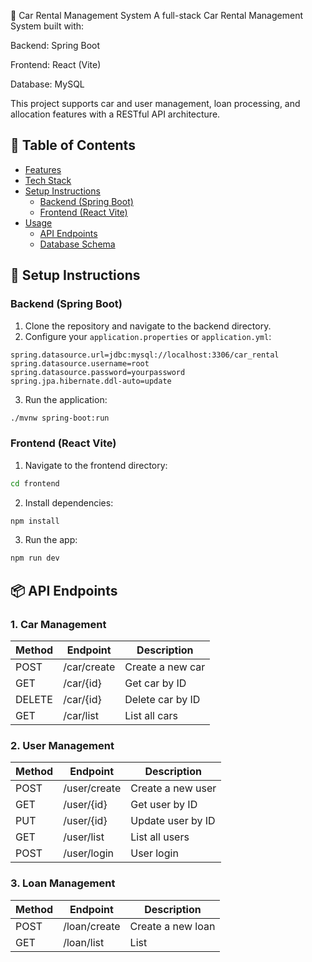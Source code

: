 🚗 Car Rental Management System
A full-stack Car Rental Management System built with:

Backend: Spring Boot

Frontend: React (Vite)

Database: MySQL

This project supports car and user management, loan processing, and allocation features with a RESTful API architecture.

## 📖 Table of Contents

- [Features](#-features)
- [Tech Stack](#-tech-stack)
- [Setup Instructions](#️-setup-instructions)
  - [Backend (Spring Boot)](#backend-spring-boot)
  - [Frontend (React Vite)](#frontend-react-vite)
- [Usage](#-usage)
  - [API Endpoints](#api-endpoints)
  - [Database Schema](#database-schema)

## 🔧 Setup Instructions

### Backend (Spring Boot)

1. Clone the repository and navigate to the backend directory.
2. Configure your `application.properties` or `application.yml`:

```properties
spring.datasource.url=jdbc:mysql://localhost:3306/car_rental
spring.datasource.username=root
spring.datasource.password=yourpassword
spring.jpa.hibernate.ddl-auto=update
```

3. Run the application:

```bash
./mvnw spring-boot:run
```

### Frontend (React Vite)

1. Navigate to the frontend directory:

```bash
cd frontend
```

2. Install dependencies:

```bash
npm install
```

3. Run the app:

```bash
npm run dev
```

## 📦 API Endpoints

### 1. Car Management

| Method | Endpoint    | Description      |
| ------ | ----------- | ---------------- |
| POST   | /car/create | Create a new car |
| GET    | /car/{id}   | Get car by ID    |
| DELETE | /car/{id}   | Delete car by ID |
| GET    | /car/list   | List all cars    |

### 2. User Management

| Method | Endpoint     | Description       |
| ------ | ------------ | ----------------- |
| POST   | /user/create | Create a new user |
| GET    | /user/{id}   | Get user by ID    |
| PUT    | /user/{id}   | Update user by ID |
| GET    | /user/list   | List all users    |
| POST   | /user/login  | User login        |

### 3. Loan Management

| Method | Endpoint     | Description       |
| ------ | ------------ | ----------------- |
| POST   | /loan/create | Create a new loan |
| GET    | /loan/list   | List              |
